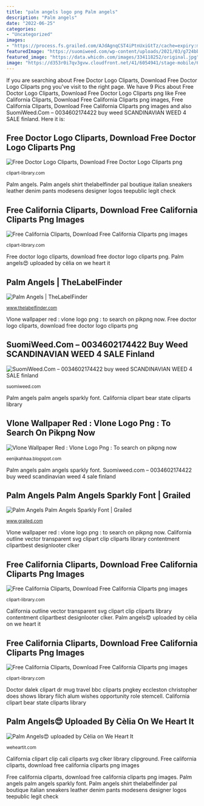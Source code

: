 ```yaml
---
title: "palm angels logo png Palm angels"
description: "Palm angels"
date: "2022-06-25"
categories:
- "Uncategorized"
images:
- "https://process.fs.grailed.com/AJdAgnqCST4iPtnUxiGtTz/cache=expiry:max/rotate=deg:exif/rotate=deg:0/resize=width:550,fit:crop/output=quality:70/compress/ORZheUoSAm0yPnOQNRQi"
featuredImage: "https://suomiweed.com/wp-content/uploads/2021/03/g724bbd540df5b1f208628a7df2f99f1cb33bdcfad92128c834406319a1fb563a92e2f2c563aeb17c92f62fa0829008f7_640_weed.png"
featured_image: "https://data.whicdn.com/images/334118252/original.jpg"
image: "https://d353r0i7qv3gvw.cloudfront.net/41/6054941/stage-mobile/6933504.jpg"
---
```


If you are searching about Free Doctor Logo Cliparts, Download Free Doctor Logo Cliparts png you've visit to the right page. We have 9 Pics about Free Doctor Logo Cliparts, Download Free Doctor Logo Cliparts png like Free California Cliparts, Download Free California Cliparts png images, Free California Cliparts, Download Free California Cliparts png images and also SuomiWeed.Com – 0034602174422 buy weed SCANDINAVIAN WEED 4 SALE finland. Here it is:

## Free Doctor Logo Cliparts, Download Free Doctor Logo Cliparts Png

![Free Doctor Logo Cliparts, Download Free Doctor Logo Cliparts png](http://clipart-library.com/img1/1023842.png "California clipart bear state cliparts library")

<small>clipart-library.com</small>

Palm angels. Palm angels shirt thelabelfinder pal boutique italian sneakers leather denim pants modesens designer logos teepublic legit check

## Free California Cliparts, Download Free California Cliparts Png Images

![Free California Cliparts, Download Free California Cliparts png images](http://clipart-library.com/data_images/6444.png "Suomiweed.com – 0034602174422 buy weed scandinavian weed 4 sale finland")

<small>clipart-library.com</small>

Free doctor logo cliparts, download free doctor logo cliparts png. Palm angels😍 uploaded by cèlia on we heart it

## Palm Angels | TheLabelFinder

![Palm Angels | TheLabelFinder](https://d353r0i7qv3gvw.cloudfront.net/41/6054941/stage-mobile/6933504.jpg "Free doctor logo cliparts, download free doctor logo cliparts png")

<small>www.thelabelfinder.com</small>

Vlone wallpaper red : vlone logo png : to search on pikpng now. Free doctor logo cliparts, download free doctor logo cliparts png

## SuomiWeed.Com – 0034602174422 Buy Weed SCANDINAVIAN WEED 4 SALE Finland

![SuomiWeed.Com – 0034602174422 buy weed SCANDINAVIAN WEED 4 SALE finland](https://suomiweed.com/wp-content/uploads/2021/03/g724bbd540df5b1f208628a7df2f99f1cb33bdcfad92128c834406319a1fb563a92e2f2c563aeb17c92f62fa0829008f7_640_weed.png "California clipart bear state cliparts library")

<small>suomiweed.com</small>

Palm angels palm angels sparkly font. California clipart bear state cliparts library

## Vlone Wallpaper Red : Vlone Logo Png : To Search On Pikpng Now

![Vlone Wallpaper Red : Vlone Logo Png : To search on pikpng now](https://www.pngitem.com/pimgs/m/283-2830604_free-png-vlone-v-logo-png-images-transparent.png "Palm angels shirt thelabelfinder pal boutique italian sneakers leather denim pants modesens designer logos teepublic legit check")

<small>eenijkahhaa.blogspot.com</small>

Palm angels palm angels sparkly font. Suomiweed.com – 0034602174422 buy weed scandinavian weed 4 sale finland

## Palm Angels Palm Angels Sparkly Font | Grailed

![Palm Angels Palm Angels Sparkly Font | Grailed](https://process.fs.grailed.com/AJdAgnqCST4iPtnUxiGtTz/cache=expiry:max/rotate=deg:exif/rotate=deg:0/resize=width:550,fit:crop/output=quality:70/compress/ORZheUoSAm0yPnOQNRQi "Palm angels palm angels sparkly font")

<small>www.grailed.com</small>

Vlone wallpaper red : vlone logo png : to search on pikpng now. California outline vector transparent svg clipart clip cliparts library contentment clipartbest designlooter clker

## Free California Cliparts, Download Free California Cliparts Png Images

![Free California Cliparts, Download Free California Cliparts png images](http://clipart-library.com/data_images/6442.png "Free california cliparts, download free california cliparts png images")

<small>clipart-library.com</small>

California outline vector transparent svg clipart clip cliparts library contentment clipartbest designlooter clker. Palm angels😍 uploaded by cèlia on we heart it

## Free California Cliparts, Download Free California Cliparts Png Images

![Free California Cliparts, Download Free California Cliparts png images](http://clipart-library.com/data_images/6291.png "California clipart clip cali cliparts svg clker library clipground")

<small>clipart-library.com</small>

Doctor dalek clipart dr mug travel bbc cliparts pngkey eccleston christopher does shows library filch alum wishes opportunity role stemcell. California clipart bear state cliparts library

## Palm Angels😍 Uploaded By Cèlia On We Heart It

![Palm Angels😍 uploaded by Cèlia on We Heart It](https://data.whicdn.com/images/334118252/original.jpg "Doctor dalek clipart dr mug travel bbc cliparts pngkey eccleston christopher does shows library filch alum wishes opportunity role stemcell")

<small>weheartit.com</small>

California clipart clip cali cliparts svg clker library clipground. Free california cliparts, download free california cliparts png images

Free california cliparts, download free california cliparts png images. Palm angels palm angels sparkly font. Palm angels shirt thelabelfinder pal boutique italian sneakers leather denim pants modesens designer logos teepublic legit check
